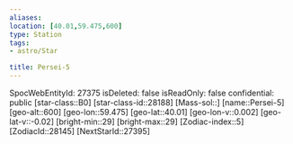 ```yaml
---
aliases: 
location: [40.01,59.475,600]
type: Station
tags:
- astro/Star

title: Persei-5
---
```

SpocWebEntityId: 27375
isDeleted: false
isReadOnly: false
confidential: public
[star-class::B0]
[star-class-id::28188]
[Mass-sol::]
[name::Persei-5]
[geo-alt::600]
[geo-lon::59.475]
[geo-lat::40.01]
[geo-lon-v::0.002]
[geo-lat-v::-0.02]
[bright-min::29]
[bright-max::29]
[Zodiac-index::5]
[ZodiacId::28145]
[NextStarId::27395]



